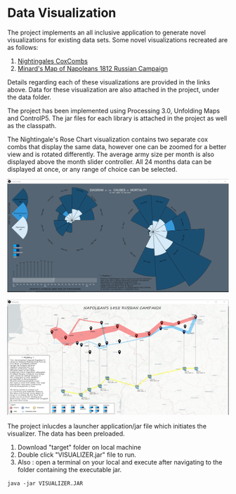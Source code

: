 # Data Visualization

The project implements an all inclusive application to generate novel visualizations for existing data sets. Some novel visualizations recreated are as follows: 

1. [Nightingales CoxCombs](https://understandinguncertainty.org/node/214)
2. [Minard's Map of Napoleans 1812 Russian Campaign](https://en.wikipedia.org/wiki/File:Minard.png)

Details regarding each of these visualizations are provided in the links above.
Data for these visualization are also attached in the project, under the data folder.

The project has been implemented using Processing 3.0, Unfolding Maps and ControlP5. The jar files for each library is attached in the project as well as the classpath.


The Nightingale's Rose Chart visualization contains two separate cox combs that display the same data, however one can be zoomed for a better view and is rotated differently.
The average army size per month is also displayed above the month slider controller. All 24 months data can be displayed at once, or any range of choice can be selected.

![Image1](https://github.com/scrntnstrnglr/Visualization/blob/master/screens/COXCOMB1.png)

![Image2](https://github.com/scrntnstrnglr/Visualization/blob/master/screens/Minards1.png)

The project inlucdes a launcher application/jar  file which initiates the visualizer. The data has been preloaded. 

1. Download "target" folder on local machine
2. Double click "VISUALIZER.jar" file to run.
3. Also : open a terminal on your local and execute after navigating to the folder containing the executable jar.
```
java -jar VISUALIZER.JAR
```